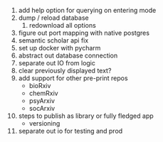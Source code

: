 1. add help option for querying on entering mode
1. dump / reload database
    1. redownload all options
1. figure out port mapping with native postgres
1. semantic scholar api fix
1. set up docker with pycharm
1. abstract out database connection
1. separate out IO from logic
1. clear previously displayed text?
1. add support for other pre-print repos
    * bioRxiv
    * chemRxiv
    * psyArxiv
    * socArxiv
1. steps to publish as library or fully fledged app
    * versioning
1.  separate out io for testing and prod
